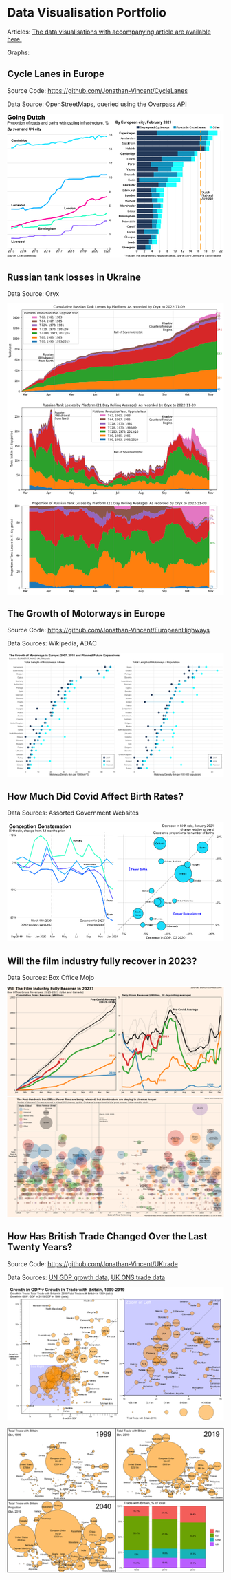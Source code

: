 # Data Visualisation Portfolio

Articles: [The data visualisations with accompanying article are available here.](https://github.com/Jonathan-Vincent/DataVisualisationPortfolio/blob/main/Portfolio.pdf)

Graphs:

## Cycle Lanes in Europe
Source Code: https://github.com/Jonathan-Vincent/CycleLanes

Data Source: OpenStreetMaps, queried using the [Overpass API](https://wiki.openstreetmap.org/wiki/Overpass_API)

![Cycle Lanes](https://raw.githubusercontent.com/Jonathan-Vincent/CycleLanes/main/CycleChart.png)

## Russian tank losses in Ukraine
Data Source: Oryx

![Ukraine Losses](https://raw.githubusercontent.com/Jonathan-Vincent/DataVisualisationPortfolio/main/Cumulative%20and%20Proportional.png)

## The Growth of Motorways in Europe
Source Code: https://github.com/Jonathan-Vincent/EuropeanHighways

Data Sources: Wikipedia, ADAC

![The Growth of Motorways in Europe](https://raw.githubusercontent.com/Jonathan-Vincent/DataVisualisationPortfolio/main/European%20Motorways.png)

## How Much Did Covid Affect Birth Rates?
Data Sources: Assorted Government Websites

![Covid Birth Rates](https://raw.githubusercontent.com/Jonathan-Vincent/DataVisualisationPortfolio/main/conception.png)

## Will the film industry fully recover in 2023?
Data Sources: Box Office Mojo

![Film Industry Yearly Revenue](https://raw.githubusercontent.com/Jonathan-Vincent/DataVisualisationPortfolio/main/Vis1_Yearly_Revenue.png)
![Films gross](https://raw.githubusercontent.com/Jonathan-Vincent/DataVisualisationPortfolio/main/Vis2_Film_Bubbles.png)


## How Has British Trade Changed Over the Last Twenty Years?
Source Code: https://github.com/Jonathan-Vincent/UKtrade

Data Sources: [UN GDP growth data](https://unstats.un.org/unsd/amaapi/api/file/24), [UK ONS trade data](https://www.ons.gov.uk/businessindustryandtrade/internationaltrade/datasets/uktotaltradeallcountriesnonseasonallyadjusted)

![Historical Trade Growth](https://raw.githubusercontent.com/Jonathan-Vincent/DataVisualisationPortfolio/main/The%20Future%20of%20British%20Trade%20Graph%202.png)


![Trade Projections](https://raw.githubusercontent.com/Jonathan-Vincent/DataVisualisationPortfolio/main/The%20Future%20of%20British%20Trade%20Graph%201.png)

